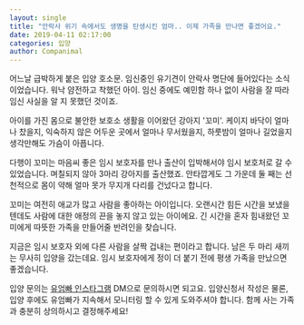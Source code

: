 ```yaml
---
layout: single
title: "안락사 위기 속에서도 생명을 탄생시킨 엄마.. 이제 가족을 만나면 좋겠어요."
date: 2019-04-11 02:17:00
categories: 입양
author: Companimal
---
```


어느날 급박하게 붙은 입양 호소문. 임신중인 유기견이 안락사 명단에 들어있다는 소식이었습니다. 워낙 얌전하고 착했던 아이. 임신 중에도 예민함 하나 없이 사람을 잘 따라 임신 사실을 알 지 못했던 것이죠.

아이를 가진 몸으로 불안한 보호소 생활을 이어왔던 강아지 '꼬미'. 케이지 바닥이 얼마나 찼을지, 익숙하지 않은 어두운 곳에서 얼마나 무서웠을지, 하룻밤이 얼마나 길었을지 생각만해도 가슴이 아픕니다.

다행이 꼬미는 마음씨 좋은 임시 보호자를 만나 출산이 입박해서야 임시 보호처로 갈 수 있었습니다. 며칠되지 않아 3마리 강아지를 출산했죠. 안타깝게도 그 가운데 둘 째는 선천적으로 몸이 약해 얼마 못가 무지개 다리를 건넜다고 합니다.

꼬미는 여전히 애교가 많고 사람을 좋아하는 아이입니다. 오랜시간 힘든 시간을 보냈을텐데도 사람에 대한 애정의 끈을 놓지 않고 있는 아이에요. 긴 시간을 혼자 힘내왔던 꼬미에게 따뜻한 가족을 만들어줄 반려인을 찾습니다.

지금은 임시 보호자 외에 다른 사람을 살짝 겁내는 편이라고 합니다. 남은 두 마리 새끼는 무사히 입양을 갔는데요. 임시 보호자에게 정이 더 붙기 전에 평생 가족을 만났으면 좋겠습니다.

입양 문의는 [유엄빠 인스타그램](https://www.instagram.com/youumbba) DM으로 문의하시면 되고요. 입양신청서 작성은 물론, 입양 후에도 유엄빠가 지속해서 모니터링 할 수 있게 도와주셔야 합니다. 함께 사는 가족과 충분히 상의하시고 결정해주세요!
